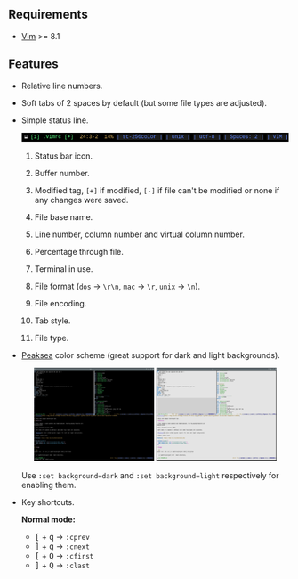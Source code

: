 ## Requirements

* [Vim](https://www.vim.org/) >= 8.1

## Features

* Relative line numbers.

* Soft tabs of 2 spaces by default (but some file types are adjusted).

* Simple status line.

  <p align="center">
    <img src="screenshots/statusline.png"/>
  </p>

  1. Status bar icon.
  2. Buffer number.

  3. Modified tag, `[+]` if modified, `[-]` if file can't be modified or none
     if any changes were saved.

  4. File base name.
  5. Line number, column number and virtual column number.
  6. Percentage through file.
  7. Terminal in use.
  8. File format (`dos` -> `\r\n`, `mac` -> `\r`, `unix` -> `\n`).
  9. File encoding.
  10. Tab style.
  11. File type.

* [Peaksea](https://www.vim.org/scripts/script.php?script_id=760) color scheme
  (great support for dark and light backgrounds).

  <p align="center">
    <img width="45%" src="screenshots/dark.png"/>
    <img width="45%" src="screenshots/light.png"/>
  </p>

  Use `:set background=dark` and `:set background=light` respectively for
  enabling them.

* Key shortcuts.

  **Normal mode:**

  * <kbd>[</kbd> + <kbd>q</kbd> -> `:cprev
`
  * <kbd>]</kbd> + <kbd>q</kbd> -> `:cnext
`
  * <kbd>[</kbd> + <kbd>Q</kbd> -> `:cfirst
`
  * <kbd>]</kbd> + <kbd>Q</kbd> -> `:clast
`

